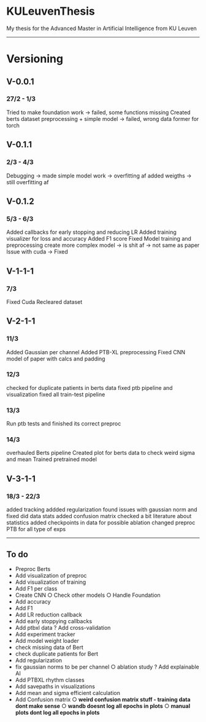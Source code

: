 # KULeuvenThesis
My thesis for the Advanced Master in Artificial Intelligence from KU Leuven

---

# Versioning
## V-0.0.1 
### 27/2 - 1/3
Tried to make foundation work -> failed, some functions missing
Created berts dataset preprocessing + simple model -> failed, wrong data former for torch

## V-0.1.1 
### 2/3 - 4/3
Debugging -> made simple model work -> overfitting af
added weigths -> still overfitting af

## V-0.1.2 
### 5/3 - 6/3
Added callbacks for early stopping and reducing LR
Added training visualizer for loss and accuracy
Added F1 score
Fixed Model training and preprocessing
create more complex model -> is shit af -> not same as paper
Issue with cuda -> Fixed

## V-1-1-1 
### 7/3
Fixed Cuda
Recleared dataset


## V-2-1-1 
### 11/3
Added Gaussian per channel
Added PTB-XL preprocessing
Fixed CNN model of paper with calcs and padding

### 12/3 
checked for duplicate patients in berts data
fixed ptb pipeline and visualization
fixed all train-test pipeline

### 13/3
Run ptb tests and finished its correct preproc

### 14/3
overhauled Berts pipeline
Created plot for berts data to check weird sigma and mean
Trained pretrained model

## V-3-1-1
### 18/3 - 22/3
added tracking
addded regularization
found issues with gaussian norm and fixed
did data stats 
added confusion matrix
checked a bit literature about statistics
added checkpoints in data for possible ablation
changed preproc PTB for all type of exps

---

## To do
- Preproc Berts
- Add visualization of preproc
- Add visualization of training
- Add F1 per class
- Create CNN
○ Check other models
○ Handle Foundation
- Add accuracy
- Add F1
- Add LR reduction callback 
- Add early stoppying callbacks
- Add ptbxl data
? Add cross-validation
- Add experiment tracker
- Add model weight loader
- check missing data of Bert
- check duplicate patients for Bert
- Add regularization
- fix gaussian norms to be per channel
○ ablation study
? Add explainable AI
- Add PTBXL rhythm classes
- Add savepaths in visualizations
- Add mean and sigma efficient calculation
- Add Confusion matrix
○ **weird confusion matrix stuff - training data dont make sense**
○ **wandb doesnt log all epochs in plots**
○ **manual plots dont log all epochs in plots**





